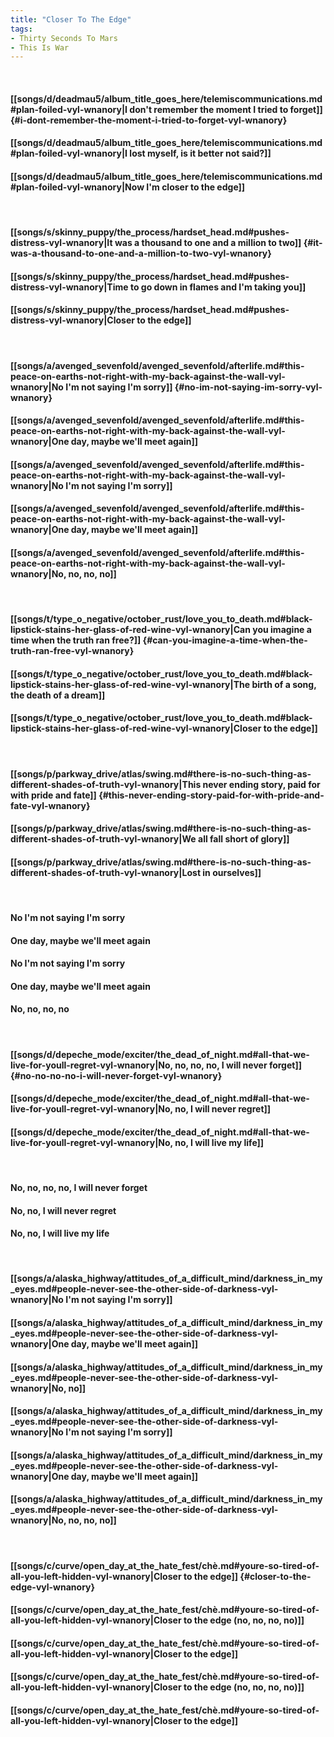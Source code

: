 ```yaml
---
title: "Closer To The Edge"
tags:
- Thirty Seconds To Mars
- This Is War
---
```

&nbsp;
#### [[songs/d/deadmau5/album_title_goes_here/telemiscommunications.md#plan-foiled-vyl-wnanory|I don't remember the moment I tried to forget]] {#i-dont-remember-the-moment-i-tried-to-forget-vyl-wnanory}
#### [[songs/d/deadmau5/album_title_goes_here/telemiscommunications.md#plan-foiled-vyl-wnanory|I lost myself, is it better not said?]]
#### [[songs/d/deadmau5/album_title_goes_here/telemiscommunications.md#plan-foiled-vyl-wnanory|Now I'm closer to the edge]]
&nbsp;
#### [[songs/s/skinny_puppy/the_process/hardset_head.md#pushes-distress-vyl-wnanory|It was a thousand to one and a million to two]] {#it-was-a-thousand-to-one-and-a-million-to-two-vyl-wnanory}
#### [[songs/s/skinny_puppy/the_process/hardset_head.md#pushes-distress-vyl-wnanory|Time to go down in flames and I'm taking you]]
#### [[songs/s/skinny_puppy/the_process/hardset_head.md#pushes-distress-vyl-wnanory|Closer to the edge]]
&nbsp;
#### [[songs/a/avenged_sevenfold/avenged_sevenfold/afterlife.md#this-peace-on-earths-not-right-with-my-back-against-the-wall-vyl-wnanory|No I'm not saying I'm sorry]] {#no-im-not-saying-im-sorry-vyl-wnanory}
#### [[songs/a/avenged_sevenfold/avenged_sevenfold/afterlife.md#this-peace-on-earths-not-right-with-my-back-against-the-wall-vyl-wnanory|One day, maybe we'll meet again]]
#### [[songs/a/avenged_sevenfold/avenged_sevenfold/afterlife.md#this-peace-on-earths-not-right-with-my-back-against-the-wall-vyl-wnanory|No I'm not saying I'm sorry]]
#### [[songs/a/avenged_sevenfold/avenged_sevenfold/afterlife.md#this-peace-on-earths-not-right-with-my-back-against-the-wall-vyl-wnanory|One day, maybe we'll meet again]]
#### [[songs/a/avenged_sevenfold/avenged_sevenfold/afterlife.md#this-peace-on-earths-not-right-with-my-back-against-the-wall-vyl-wnanory|No, no, no, no]]
&nbsp;
#### [[songs/t/type_o_negative/october_rust/love_you_to_death.md#black-lipstick-stains-her-glass-of-red-wine-vyl-wnanory|Can you imagine a time when the truth ran free?]] {#can-you-imagine-a-time-when-the-truth-ran-free-vyl-wnanory}
#### [[songs/t/type_o_negative/october_rust/love_you_to_death.md#black-lipstick-stains-her-glass-of-red-wine-vyl-wnanory|The birth of a song, the death of a dream]]
#### [[songs/t/type_o_negative/october_rust/love_you_to_death.md#black-lipstick-stains-her-glass-of-red-wine-vyl-wnanory|Closer to the edge]]
&nbsp;
#### [[songs/p/parkway_drive/atlas/swing.md#there-is-no-such-thing-as-different-shades-of-truth-vyl-wnanory|This never ending story, paid for with pride and fate]] {#this-never-ending-story-paid-for-with-pride-and-fate-vyl-wnanory}
#### [[songs/p/parkway_drive/atlas/swing.md#there-is-no-such-thing-as-different-shades-of-truth-vyl-wnanory|We all fall short of glory]]
#### [[songs/p/parkway_drive/atlas/swing.md#there-is-no-such-thing-as-different-shades-of-truth-vyl-wnanory|Lost in ourselves]]
&nbsp;
#### No I'm not saying I'm sorry
#### One day, maybe we'll meet again
#### No I'm not saying I'm sorry
#### One day, maybe we'll meet again
#### No, no, no, no
&nbsp;
#### [[songs/d/depeche_mode/exciter/the_dead_of_night.md#all-that-we-live-for-youll-regret-vyl-wnanory|No, no, no, no, I will never forget]] {#no-no-no-no-i-will-never-forget-vyl-wnanory}
#### [[songs/d/depeche_mode/exciter/the_dead_of_night.md#all-that-we-live-for-youll-regret-vyl-wnanory|No, no, I will never regret]]
#### [[songs/d/depeche_mode/exciter/the_dead_of_night.md#all-that-we-live-for-youll-regret-vyl-wnanory|No, no, I will live my life]]
&nbsp;
#### No, no, no, no, I will never forget
#### No, no, I will never regret
#### No, no, I will live my life
&nbsp;
#### [[songs/a/alaska_highway/attitudes_of_a_difficult_mind/darkness_in_my_eyes.md#people-never-see-the-other-side-of-darkness-vyl-wnanory|No I'm not saying I'm sorry]]
#### [[songs/a/alaska_highway/attitudes_of_a_difficult_mind/darkness_in_my_eyes.md#people-never-see-the-other-side-of-darkness-vyl-wnanory|One day, maybe we'll meet again]]
#### [[songs/a/alaska_highway/attitudes_of_a_difficult_mind/darkness_in_my_eyes.md#people-never-see-the-other-side-of-darkness-vyl-wnanory|No, no]]
#### [[songs/a/alaska_highway/attitudes_of_a_difficult_mind/darkness_in_my_eyes.md#people-never-see-the-other-side-of-darkness-vyl-wnanory|No I'm not saying I'm sorry]]
#### [[songs/a/alaska_highway/attitudes_of_a_difficult_mind/darkness_in_my_eyes.md#people-never-see-the-other-side-of-darkness-vyl-wnanory|One day, maybe we'll meet again]]
#### [[songs/a/alaska_highway/attitudes_of_a_difficult_mind/darkness_in_my_eyes.md#people-never-see-the-other-side-of-darkness-vyl-wnanory|No, no, no, no]]
&nbsp;
#### [[songs/c/curve/open_day_at_the_hate_fest/chè.md#youre-so-tired-of-all-you-left-hidden-vyl-wnanory|Closer to the edge]] {#closer-to-the-edge-vyl-wnanory}
#### [[songs/c/curve/open_day_at_the_hate_fest/chè.md#youre-so-tired-of-all-you-left-hidden-vyl-wnanory|Closer to the edge (no, no, no, no)]]
#### [[songs/c/curve/open_day_at_the_hate_fest/chè.md#youre-so-tired-of-all-you-left-hidden-vyl-wnanory|Closer to the edge]]
#### [[songs/c/curve/open_day_at_the_hate_fest/chè.md#youre-so-tired-of-all-you-left-hidden-vyl-wnanory|Closer to the edge (no, no, no, no)]]
#### [[songs/c/curve/open_day_at_the_hate_fest/chè.md#youre-so-tired-of-all-you-left-hidden-vyl-wnanory|Closer to the edge]]
